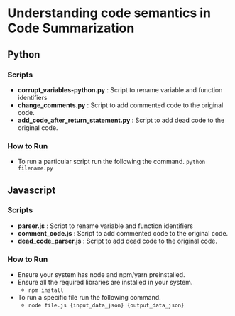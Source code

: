 # Understanding code semantics in Code Summarization

## Python 
### Scripts 
- <strong>corrupt_variables-python.py</strong> : Script to rename variable and function identifiers
- <strong>change_comments.py</strong> : Script to add commented code to the original code. 
- <strong>add_code_after_return_statement.py</strong> : Script to add dead code to the original code. 

### How to Run
- To run a particular script run the following the command.
<code>python filename.py</code>

## Javascript 
### Scripts 
- <strong>parser.js</strong> : Script to rename variable and function identifiers
- <strong>comment_code.js</strong> : Script to add commented code to the original code. 
- <strong>dead_code_parser.js</strong> : Script to add dead code to the original code. 

### How to Run
- Ensure your system has node and npm/yarn preinstalled.
- Ensure all the required libraries are installed in your system. 
    - <code>npm install</code>
- To run a specific file run the following command.
    - <code>node file.js {input_data_json} {output_data_json}</code>
